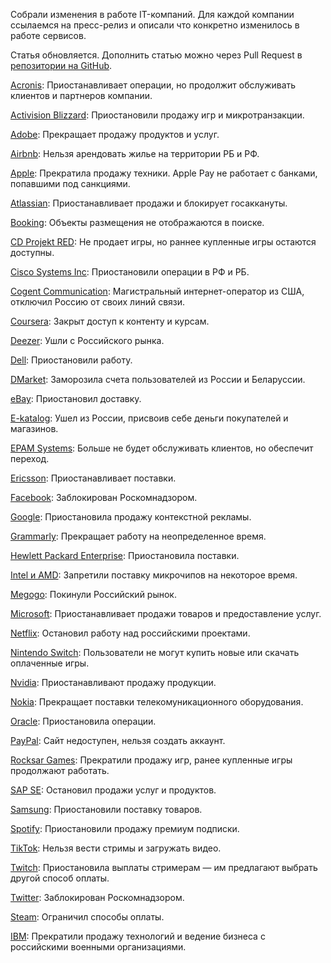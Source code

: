 Собрали изменения в работе IT-компаний. Для каждой компании ссылаемся на пресс-релиз и описали что конкретно изменилось в работе сервисов. 

Статья обновляется. Дополнить статью можно через Pull Request в [репозитории на GitHub](https://github.com/sparrowcode/Tutorials/ru/articles/sanctions-it-companies).

[Acronis](https://www.acronis.com/en-us/blog/posts/acronis-suspends-all-operations-in-russia/): Приостанавливает операции, но продолжит обслуживать клиентов и партнеров компании.

[Activision Blizzard](https://www.activisionblizzard.com/newsroom/2022/03/supporting-the-ukrainian-people): Приостановили продажу игр и микротранзакции. 

[Adobe](https://blog.adobe.com/en/publish/2022/03/04/adobe-stops-all-new-sales-in-russia): Прекращает продажу продуктов и услуг. 

[Airbnb](https://news.airbnb.com/airbnbs-actions-in-response-to-the-ukraine-crisis/): Нельзя арендовать жилье на территории РБ и РФ.

[Apple](https://www.buzzfeednews.com/article/sarahemerson/apple-responds-ukraine-russia-rt-sputnik-maps/): Прекратила продажу техники. Apple Pay не работает с банками, попавшими под санкциями. 

[Atlassian](https://www.atlassian.com/blog/announcements/atlassian-stands-with-ukraine): Приостанавливает продажи и блокирует госаккануты. 

[Booking](https://www.linkedin.com/posts/glennfogel_update-march-4-with-each-passing-day-as-activity-6904768188073275392-st4W/): Объекты размещения не отображаются в поиске. 

[CD Projekt RED](https://en.cdprojektred.com/news/important-update-2/): Не продает игры, но раннее купленные игры остаются доступны.

[Cisco Systems Inc](https://www.marketwatch.com/story/cisco-systems-is-latest-american-company-to-stop-business-operations-in-russia-2022-03-03?mod=search_headline): Приостановили операции в РФ и РБ.

[Cogent Communication](https://www.washingtonpost.com/technology/2022/03/04/russia-ukraine-internet-cogent-cutoff/): Магистральный интернет-оператор из США, отключил Россию от своих линий связи. 

[Coursera](https://blog.coursera.org/coursera-response-to-the-humanitarian-crisis-in-ukraine?utm_source=tw&utm_medium=social&utm_campaign=blog_courseraresponsetothehumanitariancrisisinukraine_03042022): Закрыт доступ к контенту и курсам. 

[Deezer](https://www.newsler.ru/society/2022/03/05/deezer-uhodit-iz-rossii): Ушли с Российского рынка. 

[Dell](https://www.reuters.com/markets/europe/western-businesses-cut-some-russia-ties-over-ukraine-invasion-2022-02-25/): Приостановили работу. 

[DMarket](https://devby.io/news/dmarket-zamorozil-scheta-polzovatelei-iz-rossii-i-belarusi-45-mln-perevedeny-vsu): Заморозила счета пользователей из России и Беларуссии. 

[eBay](https://lenta.ru/news/2022/03/05/ebayy/): Приостановил доставку. 

[E-katalog](https://vc.ru/u/1011282-nikita/375139-ne-zhdite-vyplat-ot-e-katalog): Ушел из России, присвоив себе деньги покупателей и магазинов. 

[EPAM Systems](https://www.epam.com/about/newsroom/press-releases/2022/epam-provides-update-on-ukraine): Больше не будет обслуживать клиентов, но обеспечит переход. 

[Ericsson](https://www.marketwatch.com/story/ericsson-suspends-all-deliveries-to-russia-271646145042): Приостанавливает поставки. 

[Facebook](https://rkn.gov.ru/news/rsoc/news74156.htm): Заблокирован Роскомнадзором. 

[Google](https://www.nytimes.com/2022/03/03/technology/google-ads-russia.html): Приостановила продажу контекстной рекламы. 

[Grammarly](https://www.grammarly.com/stand-with-ukraine/): Прекращает работу на неопределенное время. 

[Hewlett Packard Enterprise](https://www.vedomosti.ru/technology/articles/2022/03/02/911708-hp-priostanovila-postavki): Приостановила поставки. 

[Intel и AMD](https://videocardz.com/newz/intel-and-amd-officially-confirm-all-shipments-to-russia-and-belarus-have-been-suspended/): Запретили поставку микрочипов на некоторое время. 

[Megogo](https://www.vedomosti.ru/media/articles/2022/03/02/911742-megogo-prekraschaet-deyatelnost): Покинули Российский рынок. 

[Microsoft](ttps://blogs.microsoft.com/on-the-issues/2022/03/04/microsoft-suspends-russia-sales-ukraine-conflict/): Приостанавливает продажи товаров и предоставление услуг. 

[Netflix](https://meduza.io/news/2022/03/01/netflix-ostanovil-rabotu-nad-rossiyskimi-proektami-serialami-s-aleksandrom-petrovym-yuroy-borisovym-i-svetlanoy-hodchenkovoy): Остановил работу над российскими проектами.

[Nintendo Switch](https://www.forbes.ru/forbeslife/458059-onlajn-magazin-igr-nintendo-switch-peresel-v-rezim-tehniceskogo-obsluzivania/): Пользователи не могут купить новые или скачать оплаченные игры. 

[Nvidia](https://in.pcmag.com/graphics-cards/148243/nvidia-to-stop-all-product-sales-to-russia): Приостанавливают продажу продукции. 

[Nokia](https://tass.ru/ekonomika/13933855): Прекращает поставки телекомуникационного оборудования.

[Oracle](https://vc.ru/services/373790-oracle-obyavila-o-priostanovke-vseh-operaciy-v-rossii): Приостановила операции.

[PayPal](https://www.reuters.com/business/paypal-shuts-down-its-services-russia-citing-ukraine-aggression-2022-03-05/): Сайт недоступен, нельзя создать аккаунт. 

[Rocksar Games](https://tass.ru/ekonomika/13976059): Прекратили продажу игр, ранее купленные игры продолжают работать. 

[SAP SE](https://ria.ru/20220303/sap-1776200184.html): Остановил продажи услуг и продуктов.

[Samsung](https://www.fontanka.ru/2022/03/05/70488875/): Приостановили поставку товаров.

[Spotify](https://support.spotify.com/ru-ru/contact-spotify-support/?nosignup=true): Приостановили продажу премиум подписки.

[TikTok](https://twitter.com/TikTokComms/status/1500535437861048320): Нельзя вести стримы и загружать видео.

[Twitch](https://dtf.ru/gameindustry/1107855-twitch-priostanovila-vyplaty-rossiyskim-strimeram-im-predlagayut-vybrat-drugoy-sposob-oplaty): Приостановила выплаты стримерам — им предлагают выбрать другой способ оплаты.

[Twitter](https://vc.ru/social/375177-roskomnadzor-zablokiroval-twitter-v-rossii): Заблокирован Роскомнадзором.

[Steam](https://dtf.ru/gameindustry/1104642-steam-ogranichil-sposoby-oplaty-dlya-polzovateley-iz-rossii-dostupny-tolko-paypal-i-koshelek-magazina): Ограничил способы оплаты.

[IBM](https://newsroom.ibm.com/War-in-Ukraine-Supporting-IBMers/): Прекратили продажу технологий и ведение бизнеса с российскими военными организациями. 